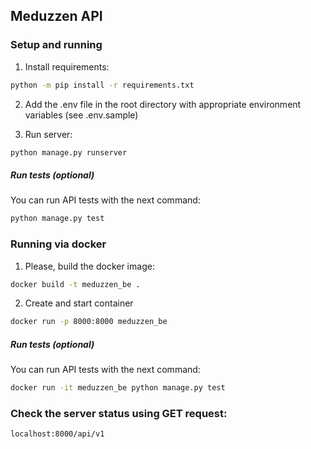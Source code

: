 ## Meduzzen API

### Setup and running

1. Install requirements:

```sh
python -m pip install -r requirements.txt 
```

2. Add the .env file in the root directory with appropriate environment variables (see .env.sample)

3. Run server:

```sh
python manage.py runserver
```

##### Run tests (optional)

You can run API tests with the next command:

```sh
python manage.py test
```

### Running via docker

1. Please, build the docker image:

```sh
docker build -t meduzzen_be .
```

2. Create and start container

```sh
docker run -p 8000:8000 meduzzen_be
```

##### Run tests (optional)

You can run API tests with the next command:

```sh
docker run -it meduzzen_be python manage.py test
```

### Check the server status using GET request:

```
localhost:8000/api/v1
```
